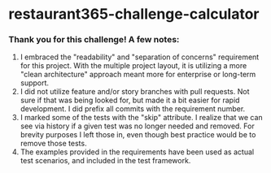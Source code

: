 # restaurant365-challenge-calculator

### Thank you for this challenge! A few notes:

1. I embraced the "readability" and "separation of concerns" requirement for this project. With the multiple 
project layout, it is utilizing a more "clean architecture" approach meant more for enterprise
or long-term support.
2. I did not utilize feature and/or story branches with pull requests. Not sure if that was 
being looked for, but made it a bit easier for rapid development. I did prefix all commits 
with the requirement number.
3. I marked some of the tests with the "skip" attribute. I realize that we can see via history 
if a given test was no longer needed and removed. For brevity purposes I left those in, even though
best practice would be to remove those tests.
4. The examples provided in the requirements have been used as actual test scenarios, and 
included in the test framework.